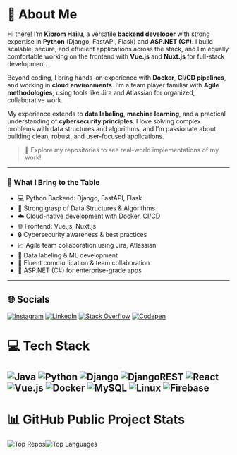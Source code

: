 # 💫 About Me

Hi there! I’m **Kibrom Hailu**, a versatile **backend developer** with strong expertise in **Python** (Django, FastAPI, Flask) and **ASP.NET (C#)**. I build scalable, secure, and efficient applications across the stack, and I’m equally comfortable working on the frontend with **Vue.js** and **Nuxt.js** for full-stack development.

Beyond coding, I bring hands-on experience with **Docker**, **CI/CD pipelines**, and working in **cloud environments**. I’m a team player familiar with **Agile methodologies**, using tools like Jira and Atlassian for organized, collaborative work.

My experience extends to **data labeling**, **machine learning**, and a practical understanding of **cybersecurity principles**. I love solving complex problems with data structures and algorithms, and I’m passionate about building clean, robust, and user-focused applications.

> 🚀 Explore my repositories to see real-world implementations of my work!

---

### 🔧 What I Bring to the Table

- 💻 Python Backend: Django, FastAPI, Flask  
- 🧠 Strong grasp of Data Structures & Algorithms  
- ☁️ Cloud-native development with Docker, CI/CD  
- 🌐 Frontend: Vue.js, Nuxt.js  
- 🔒 Cybersecurity awareness & best practices  
- 📈 Agile team collaboration using Jira, Atlassian  
- 🧪 Data labeling & ML development  
- 💬 Fluent communication & team collaboration  
- 💼 ASP.NET (C#) for enterprise-grade apps  
---

## 🌐 Socials
[![Instagram](https://img.shields.io/badge/Instagram-%23E4405F.svg?logo=Instagram&logoColor=white)](https://instagram.com/kibromhail) [![LinkedIn](https://img.shields.io/badge/LinkedIn-%230077B5.svg?logo=linkedin&logoColor=white)](https://linkedin.com/in/kibrom-hailu-867469223) [![Stack Overflow](https://img.shields.io/badge/-Stackoverflow-FE7A16?logo=stack-overflow&logoColor=white)](https://stackoverflow.com/users/20266577) [![Codepen](https://img.shields.io/badge/Codepen-000000?style=for-the-badge&logo=codepen&logoColor=white)](https://codepen.io/keba-python)

# 💻 Tech Stack

![Java](https://img.shields.io/badge/java-%23ED8B00.svg?style=for-the-badge&logo=java&logoColor=white) ![Python](https://img.shields.io/badge/python-3670A0?style=for-the-badge&logo=python&logoColor=ffdd54) ![Django](https://img.shields.io/badge/django-%23092E20.svg?style=for-the-badge&logo=django&logoColor=white) ![DjangoREST](https://img.shields.io/badge/DJANGO-REST-ff1709?style=for-the-badge&logo=django&logoColor=white&color=ff1709&labelColor=gray) ![React](https://img.shields.io/badge/react-%2320232a.svg?style=for-the-badge&logo=react&logoColor=%2361DAFB) ![Vue.js](https://img.shields.io/badge/vuejs-%2335495e.svg?style=for-the-badge&logo=vue.js&logoColor=%234FC08D) ![Docker](https://img.shields.io/badge/docker-%230db7ed.svg?style=for-the-badge&logo=docker&logoColor=white) ![MySQL](https://img.shields.io/badge/mysql-%2300f.svg?style=for-the-badge&logo=mysql&logoColor=white) ![Linux](https://img.shields.io/badge/Linux-FCC624?style=for-the-badge&logo=linux&logoColor=black) ![Firebase](https://img.shields.io/badge/firebase-%23039BE5.svg?style=for-the-badge&logo=firebase)
---

# 📊 GitHub Public Project Stats

![Top Repos](https://github-contributor-stats.vercel.app/api?username=kebaHailu&limit=5&theme=monokai&combine_all_yearly_contributions=true)![Top Languages](https://github-readme-stats.vercel.app/api/top-langs/?username=kebaHailu&theme=dark&hide_border=true&include_all_commits=false&count_private=false&layout=compact)
